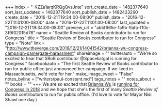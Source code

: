 +++
index = "-KZZa1arqKRQgQvsJnte"
sort_create_date = 1482377640
sort_last_updated = 1482377640
sort_publish_date = 1482433260
create_date = "2016-12-21T19:34:00-08:00"
publish_date = "2016-12-22T11:01:00-08:00"
date = "2016-12-22T11:01:00-08:00"
last_updated = "2016-12-21T19:34:00-08:00"
preview_url = "ab5f665e-1a9b-9afa-f10c-3f9f02015d76"
name = "Seattle Review of Books contributor to run for Congress"
title = "Seattle Review of Books contributor to run for Congress"
type = "Note"
link = "http://www.theverge.com/2016/12/21/14041542/brianna-wu-congress-campaign-gamergate-harassment"
shareimage = ""
twitterauto = "We're so excited to hear that SRoB contributor @Spacekatgal is running for Congress."
facebookauto = "The first Seattle Review of Books contributor to run for public office just announced her campaign. If we lived in Massachusetts, we'd vote for her."
make_image_tweet = "False"
notes_byline = ["writers/paul-constant.md"]
tags_notes = ""
notes_about = ""
books = ""
+++
We are so excited that [Brianna Wu](http://www.seattlereviewofbooks.com/writers/brianna-wu/) is [running for Congress in 2018](http://www.theverge.com/2016/12/21/14041542/brianna-wu-congress-campaign-gamergate-harassment) and we hope that she's the first of many *Seattle Review of Books* contributors to run for public office. (I'd love to vote for Mayor Nisi Shawl one day.)